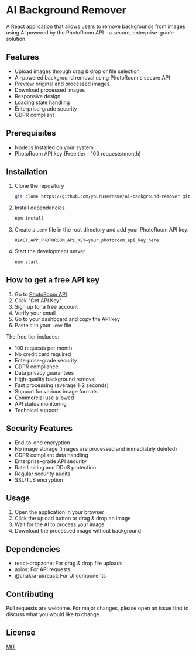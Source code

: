 # AI Background Remover

A React application that allows users to remove backgrounds from images using AI powered by the PhotoRoom API - a secure, enterprise-grade solution.

## Features

- Upload images through drag & drop or file selection
- AI-powered background removal using PhotoRoom's secure API
- Preview original and processed images
- Download processed images
- Responsive design
- Loading state handling
- Enterprise-grade security
- GDPR compliant

## Prerequisites

- Node.js installed on your system
- PhotoRoom API key (Free tier - 100 requests/month)

## Installation

1. Clone the repository
   ```bash
   git clone https://github.com/yourusername/ai-background-remover.git
   ```

2. Install dependencies
   ```bash
   npm install
   ```

3. Create a `.env` file in the root directory and add your PhotoRoom API key:
   ```
   REACT_APP_PHOTOROOM_API_KEY=your_photoroom_api_key_here
   ```

4. Start the development server
   ```bash
   npm start
   ```

## How to get a free API key

1. Go to [PhotoRoom API](https://www.photoroom.com/api/)
2. Click "Get API Key"
3. Sign up for a free account
4. Verify your email
5. Go to your dashboard and copy the API key
6. Paste it in your `.env` file

The free tier includes:
- 100 requests per month
- No credit card required
- Enterprise-grade security
- GDPR compliance
- Data privacy guarantees
- High-quality background removal
- Fast processing (average 1-2 seconds)
- Support for various image formats
- Commercial use allowed
- API status monitoring
- Technical support

## Security Features

- End-to-end encryption
- No image storage (images are processed and immediately deleted)
- GDPR compliant data handling
- Enterprise-grade API security
- Rate limiting and DDoS protection
- Regular security audits
- SSL/TLS encryption

## Usage

1. Open the application in your browser
2. Click the upload button or drag & drop an image
3. Wait for the AI to process your image
4. Download the processed image without background

## Dependencies

- react-dropzone: For drag & drop file uploads
- axios: For API requests
- @chakra-ui/react: For UI components

## Contributing

Pull requests are welcome. For major changes, please open an issue first to discuss what you would like to change.

## License

[MIT](https://choosealicense.com/licenses/mit/)
